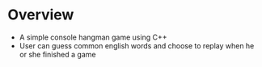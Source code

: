 <link rel="stylesheet" href="https://use.fontawesome.com/releases/v5.6.1/css/all.css" integrity="sha384-gfdkjb5BdAXd+lj+gudLWI+BXq4IuLW5IT+brZEZsLFm++aCMlF1V92rMkPaX4PP" crossorigin="anonymous">

# <i class="fas fa-info-circle"></i> Overview
- A simple console hangman game using C++
- User can guess common english words and choose to replay when he or she finished a game

